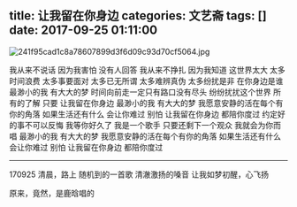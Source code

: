 title: 让我留在你身边
categories: 文艺斋
tags: []
date: 2017-09-25 01:11:00
---
![241f95cad1c8a78607899d3f6d09c93d70cf5064.jpg][1]

我从来不说话
因为我害怕
没有人回答
我从来不挣扎
因为我知道
这世界太大
太多时间浪费
太多事要面对
太多已无所谓
太多难辨真伪
太多纷扰是非
在你身边是谁
最渺小的我
有大大的梦
时间向前走一定只有路口没有尽头
纷纷扰扰这个世界
所有的了解
只要
让我留在你身边
最渺小的我
有大大的梦
我愿意安静的活在每个有你的角落
如果生活还有什么
会让你难过
别怕
让我留在你身边
都陪你度过
约定好的事不可以反悔
我等你好久了
我是一个歌手
只要还剩下一个观众
我就会为你而唱
最渺小的我
有大大的梦
我愿意安静的活在每个有你的角落
如果生活还有什么
会让你难过
别怕
让我留在你身边
都陪你度过

----------

170925
清晨，路上
随机到的一首歌
清澈激扬的嗓音
让我如梦初醒，心飞扬

原来，竟然，是鹿晗唱的

  [1]: http://life.ghostsf.com/usr/uploads/2017/09/1874796893.jpg
